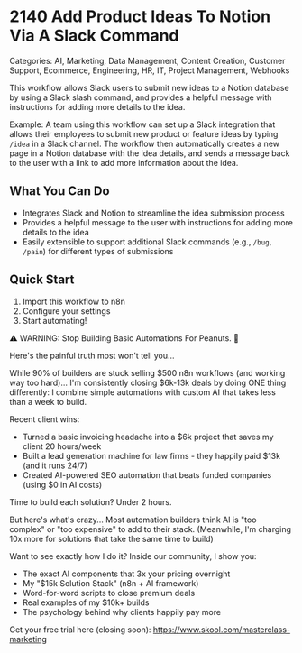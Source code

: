 # 2140 Add Product Ideas To Notion Via A Slack Command

Categories: AI, Marketing, Data Management, Content Creation, Customer Support, Ecommerce, Engineering, HR, IT, Project Management, Webhooks

This workflow allows Slack users to submit new ideas to a Notion database by using a Slack slash command, and provides a helpful message with instructions for adding more details to the idea.

Example: A team using this workflow can set up a Slack integration that allows their employees to submit new product or feature ideas by typing `/idea` in a Slack channel. The workflow then automatically creates a new page in a Notion database with the idea details, and sends a message back to the user with a link to add more information about the idea.

## What You Can Do
- Integrates Slack and Notion to streamline the idea submission process
- Provides a helpful message to the user with instructions for adding more details to the idea
- Easily extensible to support additional Slack commands (e.g., `/bug`, `/pain`) for different types of submissions

## Quick Start
1. Import this workflow to n8n
2. Configure your settings
3. Start automating!

⚠️ WARNING: Stop Building Basic Automations For Peanuts. 🚫

Here's the painful truth most won't tell you...

While 90% of builders are stuck selling $500 n8n workflows (and working way too hard)...
I'm consistently closing $6k-13k deals by doing ONE thing differently:
I combine simple automations with custom AI that takes less than a week to build.

Recent client wins:
* Turned a basic invoicing headache into a $6k project that saves my client 20 hours/week
* Built a lead generation machine for law firms - they happily paid $13k (and it runs 24/7)
* Created AI-powered SEO automation that beats funded companies (using $0 in AI costs)

Time to build each solution? Under 2 hours.

But here's what's crazy...
Most automation builders think AI is "too complex" or "too expensive" to add to their stack.
(Meanwhile, I'm charging 10x more for solutions that take the same time to build)

Want to see exactly how I do it?
Inside our community, I show you:
* The exact AI components that 3x your pricing overnight
* My "$15k Solution Stack" (n8n + AI framework)
* Word-for-word scripts to close premium deals
* Real examples of my $10k+ builds
* The psychology behind why clients happily pay more

Get your free trial here (closing soon): https://www.skool.com/masterclass-marketing
